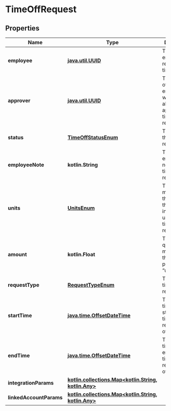 
# TimeOffRequest

## Properties
Name | Type | Description | Notes
------------ | ------------- | ------------- | -------------
**employee** | [**java.util.UUID**](java.util.UUID.md) | The employee requesting time off. |  [optional]
**approver** | [**java.util.UUID**](java.util.UUID.md) | The Merge ID of the employee with the ability to approve the time off request. |  [optional]
**status** | [**TimeOffStatusEnum**](TimeOffStatusEnum.md) | The status of this time off request. |  [optional]
**employeeNote** | **kotlin.String** | The employee note for this time off request. |  [optional]
**units** | [**UnitsEnum**](UnitsEnum.md) | The measurement that the third-party integration uses to count time requested. |  [optional]
**amount** | **kotlin.Float** | The time off quantity measured by the prescribed “units”. |  [optional]
**requestType** | [**RequestTypeEnum**](RequestTypeEnum.md) | The type of time off request. |  [optional]
**startTime** | [**java.time.OffsetDateTime**](java.time.OffsetDateTime.md) | The day and time of the start of the time requested off. |  [optional]
**endTime** | [**java.time.OffsetDateTime**](java.time.OffsetDateTime.md) | The day and time of the end of the time requested off. |  [optional]
**integrationParams** | [**kotlin.collections.Map&lt;kotlin.String, kotlin.Any&gt;**](kotlin.Any.md) |  |  [optional]
**linkedAccountParams** | [**kotlin.collections.Map&lt;kotlin.String, kotlin.Any&gt;**](kotlin.Any.md) |  |  [optional]



